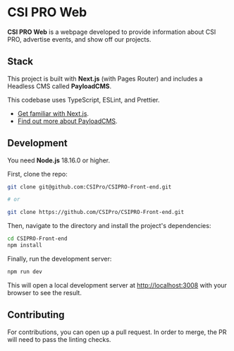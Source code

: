 # CSI PRO Web

**CSI PRO Web** is a webpage developed to provide information about CSI PRO, advertise events, and show off our projects.

## Stack

This project is built with **Next.js** (with Pages Router) and includes a Headless CMS called **PayloadCMS**.

This codebase uses TypeScript, ESLint, and Prettier.

- [Get familiar with Next.js](https://nextjs.org/).
- [Find out more about PayloadCMS](https://payloadcms.com/).

## Development

You need **Node.js** 18.16.0 or higher.

First, clone the repo:

```bash
git clone git@github.com:CSIPro/CSIPRO-Front-end.git

# or

git clone https://github.com/CSIPro/CSIPRO-Front-end.git
```

Then, navigate to the directory and install the project's dependencies:

```bash
cd CSIPRO-Front-end
npm install
```

Finally, run the development server:

```bash
npm run dev
```

This will open a local development server at [http://localhost:3008](http://localhost:3008) with your browser to see the result.

## Contributing

For contributions, you can open up a pull request. In order to merge, the PR will need to pass the linting checks.
